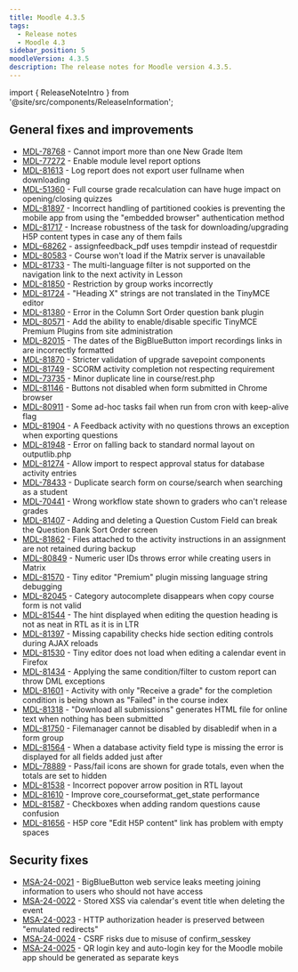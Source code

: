 ```yaml
---
title: Moodle 4.3.5
tags:
  - Release notes
  - Moodle 4.3
sidebar_position: 5
moodleVersion: 4.3.5
description: The release notes for Moodle version 4.3.5.
---
```


import { ReleaseNoteIntro } from '@site/src/components/ReleaseInformation';

<ReleaseNoteIntro releaseName={frontMatter.moodleVersion} />

## General fixes and improvements
<!-- cspell:disable -->
- [MDL-78768](https://moodle.atlassian.net/browse/MDL-78768) - Cannot import more than one New Grade Item
- [MDL-77272](https://moodle.atlassian.net/browse/MDL-77272) - Enable module level report options
- [MDL-81613](https://moodle.atlassian.net/browse/MDL-81613) - Log report does not export user fullname when downloading
- [MDL-51360](https://moodle.atlassian.net/browse/MDL-51360) - Full course grade recalculation can have huge impact on opening/closing quizzes
- [MDL-81897](https://moodle.atlassian.net/browse/MDL-81897) - Incorrect handling of partitioned cookies is preventing the mobile app from using the "embedded browser" authentication method
- [MDL-81717](https://moodle.atlassian.net/browse/MDL-81717) -  Increase robustness of the task for downloading/upgrading H5P content types in case any of them fails
- [MDL-68262](https://moodle.atlassian.net/browse/MDL-68262) - assignfeedback_pdf uses tempdir instead of requestdir
- [MDL-80583](https://moodle.atlassian.net/browse/MDL-80583) - Course won't load if the Matrix server is unavailable
- [MDL-81733](https://moodle.atlassian.net/browse/MDL-81733) - The multi-language filter is not supported on the navigation link to the next activity in Lesson
- [MDL-81850](https://moodle.atlassian.net/browse/MDL-81850) - Restriction by group works incorrectly
- [MDL-81724](https://moodle.atlassian.net/browse/MDL-81724) - "Heading X" strings are not translated in the TinyMCE editor
- [MDL-81380](https://moodle.atlassian.net/browse/MDL-81380) - Error in the Column Sort Order question bank plugin
- [MDL-80571](https://moodle.atlassian.net/browse/MDL-80571) - Add the ability to enable/disable specific TinyMCE Premium Plugins from site administration
- [MDL-82015](https://moodle.atlassian.net/browse/MDL-82015) - The dates of the BigBlueButton import recordings links in are incorrectly formatted
- [MDL-81870](https://moodle.atlassian.net/browse/MDL-81870) - Stricter validation of upgrade savepoint components
- [MDL-81749](https://moodle.atlassian.net/browse/MDL-81749) - SCORM activity completion not respecting requirement
- [MDL-73735](https://moodle.atlassian.net/browse/MDL-73735) - Minor duplicate line in course/rest.php
- [MDL-81146](https://moodle.atlassian.net/browse/MDL-81146) - Buttons not disabled when form submitted in Chrome browser
- [MDL-80911](https://moodle.atlassian.net/browse/MDL-80911) - Some ad-hoc tasks fail when run from cron with keep-alive flag
- [MDL-81904](https://moodle.atlassian.net/browse/MDL-81904) - A Feedback activity with no questions throws an exception when exporting questions
- [MDL-81948](https://moodle.atlassian.net/browse/MDL-81948) - Error on falling back to standard normal layout on outputlib.php
- [MDL-81274](https://moodle.atlassian.net/browse/MDL-81274) - Allow import to respect approval status for database activity entries
- [MDL-78433](https://moodle.atlassian.net/browse/MDL-78433) - Duplicate search form on course/search when searching as a student
- [MDL-70441](https://moodle.atlassian.net/browse/MDL-70441) - Wrong workflow state shown to graders who can't release grades
- [MDL-81407](https://moodle.atlassian.net/browse/MDL-81407) - Adding and deleting a Question Custom Field can break the Question Bank Sort Order screen
- [MDL-81862](https://moodle.atlassian.net/browse/MDL-81862) - Files attached to the activity instructions in an assignment are not retained during backup
- [MDL-80849](https://moodle.atlassian.net/browse/MDL-80849) - Numeric user IDs throws error while creating users in Matrix
- [MDL-81570](https://moodle.atlassian.net/browse/MDL-81570) - Tiny editor "Premium" plugin missing language string debugging
- [MDL-82045](https://moodle.atlassian.net/browse/MDL-82045) - Category autocomplete disappears when copy course form is not valid
- [MDL-81544](https://moodle.atlassian.net/browse/MDL-81544) - The hint displayed when editing the question heading is not as neat in RTL as it is in LTR
- [MDL-81397](https://moodle.atlassian.net/browse/MDL-81397) - Missing capability checks hide section editing controls during AJAX reloads
- [MDL-81530](https://moodle.atlassian.net/browse/MDL-81530) - Tiny editor does not load when editing a calendar event in Firefox
- [MDL-81434](https://moodle.atlassian.net/browse/MDL-81434) - Applying the same condition/filter to custom report can throw DML exceptions
- [MDL-81601](https://moodle.atlassian.net/browse/MDL-81601) - Activity with only "Receive a grade" for the completion condition is being shown as "Failed" in the course index
- [MDL-81318](https://moodle.atlassian.net/browse/MDL-81318) - "Download all submissions" generates HTML file for online text when nothing has been submitted
- [MDL-81750](https://moodle.atlassian.net/browse/MDL-81750) - Filemanager cannot be disabled by disabledif when in a form group
- [MDL-81564](https://moodle.atlassian.net/browse/MDL-81564) - When a database activity field type is missing the error is displayed for all fields added just after
- [MDL-78889](https://moodle.atlassian.net/browse/MDL-78889) - Pass/fail icons are shown for grade totals, even when the totals are set to hidden
- [MDL-81538](https://moodle.atlassian.net/browse/MDL-81538) - Incorrect popover arrow position in RTL layout
- [MDL-81610](https://moodle.atlassian.net/browse/MDL-81610) - Improve core_courseformat_get_state performance
- [MDL-81587](https://moodle.atlassian.net/browse/MDL-81587) - Checkboxes when adding random questions cause confusion
- [MDL-81656](https://moodle.atlassian.net/browse/MDL-81656) - H5P core "Edit H5P content" link has problem with empty spaces
<!-- cspell:enable -->

## Security fixes
<!-- cspell:disable -->
- [MSA-24-0021](https://moodle.org/mod/forum/discuss.php?d=459498) - BigBlueButton web service leaks meeting joining information to users who should not have access
- [MSA-24-0022](https://moodle.org/mod/forum/discuss.php?d=459499) - Stored XSS via calendar's event title when deleting the event
- [MSA-24-0023](https://moodle.org/mod/forum/discuss.php?d=459500) - HTTP authorization header is preserved between "emulated redirects"
- [MSA-24-0024](https://moodle.org/mod/forum/discuss.php?d=459501) - CSRF risks due to misuse of confirm_sesskey
- [MSA-24-0025](https://moodle.org/mod/forum/discuss.php?d=459502) - QR login key and auto-login key for the Moodle mobile app should be generated as separate keys
<!-- cspell:enable -->
